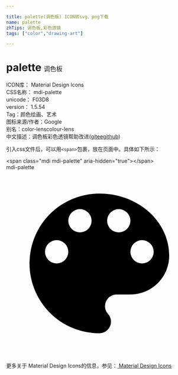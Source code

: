 ```yaml
---

title: palette(调色板) ICON转svg、png下载
name: palette
zhTips: 调色板,彩色透镜
tags: ["color","drawing-art"]

---
```


# palette  <small style="font-size: 60%;font-weight: 100">调色板</small>


<div class="detail-page">
<p>
<span>
ICON库：
<span class="badge-secondary badge">Material Design Icons</span> 
</span>
<br/>
<span>
CSS名称：
<span class="badge-secondary badge">mdi-palette</span> 
</span>
<br/>
<span>
unicode：
<span class="badge-secondary badge">F03D8</span> 
<copy-btn content='F03D8' btn-title=""></copy-btn>
<copy-btn :content='String.fromCodePoint(parseInt("F03D8", 16))' btn-title="复制U"></copy-btn>
</span>
<br/>
<span>
version：
<span class="badge-secondary badge">1.5.54</span> 
</span><br/><span>Tag：<span class="badge-light badge"><router-link to="/tags/color.html">颜色</router-link></span><span class="badge-light badge"><router-link to="/tags/drawing-art.html">绘画、艺术</router-link></span></span>
<br/>
<span>图标来源/作者：<span class="badge-light badge">Google</span></span> 
<br/>
<span>别名：<span class="badge-light badge">color-lens</span><span class="badge-light badge">colour-lens</span></span><br/><span class="zh-detail">中文描述：<span class="badge-primary badge">调色板</span><span class="badge-primary badge">彩色透镜</span><span class="help-link"><span>帮助改进</span>(<a href="https://gitee.com/liuwave/icon-helper/edit/master/json/material/palette.json" target="_blank" rel="noopener noreferrer">gitee</a><a href="https://github.com/liuwave/icon-helper/edit/master/json/material/palette.json" target="_blank" rel="noopener noreferrer">github</a></span>)</span><br/>
</p>
</div>
<div class="alert alert-dark">
  <i class="mdi mdi-palette mdi-48px"></i>
  <i class="mdi mdi-palette mdi-36px"></i>
  <i class="mdi mdi-palette mdi-24px"></i>
  <i class="mdi mdi-palette mdi-18px"></i>
</div>
<div>
  <p>引入css文件后，可以用<code>&lt;span&gt;</code>包裹，放在页面中。具体如下所示：    
  </p>
  <div class="alert alert-primary" style="font-size: 14px">
    &lt;span class="mdi mdi-palette" aria-hidden="true"&gt;&lt;/span&gt;
    <copy-btn content='<span class="mdi mdi-palette" aria-hidden="true"></span>'></copy-btn>
  </div>
  <div class="alert alert-secondary">
    <i class="mdi mdi-palette"
    style="font-size: 24px"
    aria-hidden="true"></i> mdi-palette
    <copy-btn content="mdi-palette" btn-title="复制图标名称"></copy-btn>
  </div>
</div>
<div id="svg" class="svg-wrap">
<svg xmlns="http://www.w3.org/2000/svg" viewBox="0 0 24 24"><path d="M17.5,12A1.5,1.5 0 0,1 16,10.5A1.5,1.5 0 0,1 17.5,9A1.5,1.5 0 0,1 19,10.5A1.5,1.5 0 0,1 17.5,12M14.5,8A1.5,1.5 0 0,1 13,6.5A1.5,1.5 0 0,1 14.5,5A1.5,1.5 0 0,1 16,6.5A1.5,1.5 0 0,1 14.5,8M9.5,8A1.5,1.5 0 0,1 8,6.5A1.5,1.5 0 0,1 9.5,5A1.5,1.5 0 0,1 11,6.5A1.5,1.5 0 0,1 9.5,8M6.5,12A1.5,1.5 0 0,1 5,10.5A1.5,1.5 0 0,1 6.5,9A1.5,1.5 0 0,1 8,10.5A1.5,1.5 0 0,1 6.5,12M12,3A9,9 0 0,0 3,12A9,9 0 0,0 12,21A1.5,1.5 0 0,0 13.5,19.5C13.5,19.11 13.35,18.76 13.11,18.5C12.88,18.23 12.73,17.88 12.73,17.5A1.5,1.5 0 0,1 14.23,16H16A5,5 0 0,0 21,11C21,6.58 16.97,3 12,3Z" /></svg>
</div>
<detail full-name='mdi-palette'></detail>
    
<div><p>更多关于 Material Design Icons的信息，参见：<a target="_blank" href="https://iconhelper.cn/material.html"> Material Design Icons</a>
</p></div>
